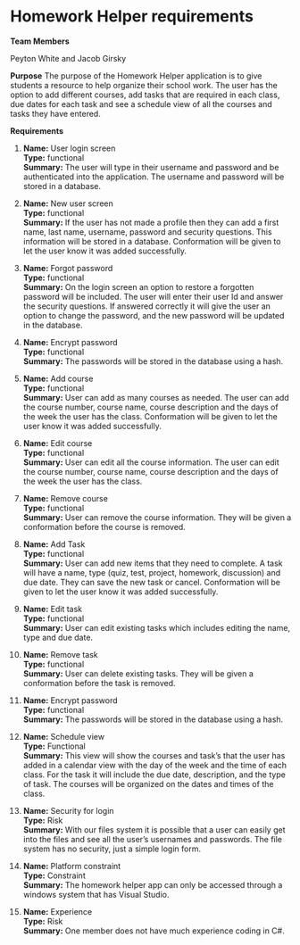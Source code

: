 # Homework Helper requirements

**Team Members**

Peyton White and Jacob Girsky

**Purpose**
The purpose of the Homework Helper application is to give students a resource to help organize their school work. The user has the option to add different courses, add tasks that are required in each class, due dates for each task and see a schedule view of all the courses and tasks they have entered. 

**Requirements**

1.	**Name:** User login screen\
**Type:** functional\
**Summary:** The user will type in their username and password and be authenticated into the application. The username and password will be stored in a database.

2.	**Name:** New user screen\
**Type:** functional\
**Summary:** If the user has not made a profile then they can add a first name, last name, username, password and security questions. This information will be stored in a database. Conformation will be given to let the user know it was added successfully.

3.	**Name:** Forgot password\
**Type:** functional\
**Summary:** On the login screen an option to restore a forgotten password will be included. The user will enter their user Id and answer the security questions. If answered correctly it will give the user an option to change the password, and the new password will be updated in the database.

3.	**Name:** Encrypt password\
**Type:** functional\
**Summary:** The passwords will be stored in the database using a hash.

4.	**Name:** Add course\
**Type:** functional\
**Summary:** User can add as many courses as needed. The user can add the course number, course name, course description and the days of the week the user has the class. Conformation will be given to let the user know it was added successfully.

5.	**Name:** Edit course\
**Type:** functional\
**Summary:** User can edit all the course information. The user can edit the course number, course name, course description and the days of the week the user has the class.

6.	**Name:** Remove course\
**Type:** functional\
**Summary:** User can remove the course information. They will be given a conformation before the course is removed. 

7.	**Name:** Add Task\
**Type:** functional\
**Summary:** User can add new items that they need to complete. A task will have a name, type (quiz, test, project, homework, discussion) and due date. They can save the new task or cancel. Conformation will be given to let the user know it was added successfully. 

8.	**Name:** Edit task\
**Type:** functional\
**Summary:** User can edit existing tasks which includes editing the name, type and due date. 

9.	**Name:** Remove task\
**Type:** functional\
**Summary:** User can delete existing tasks. They will be given a conformation before the task is removed. 

3.	**Name:** Encrypt password\
**Type:** functional\
**Summary:** The passwords will be stored in the database using a hash.

10.	**Name:** Schedule view\
**Type:** Functional\
**Summary:** This view will show the courses and task’s that the user has added in a calendar view with the day of the week and the time of each class. For the task it will include the due date, description, and the type of task. The courses will be organized on the dates and times of the class. 

11.	**Name:** Security for login\
**Type:** Risk\
**Summary:** With our files system it is possible that a user can easily get into the files and see all the user’s usernames and passwords. The file system has no security, just a simple login form.

12.	**Name:** Platform constraint\
**Type:**  Constraint\
**Summary:** The homework helper app can only be accessed through a windows system that has Visual Studio.

13.	**Name:** Experience\
**Type:** Risk\
**Summary:** One member does not have much experience coding in C#. 






















